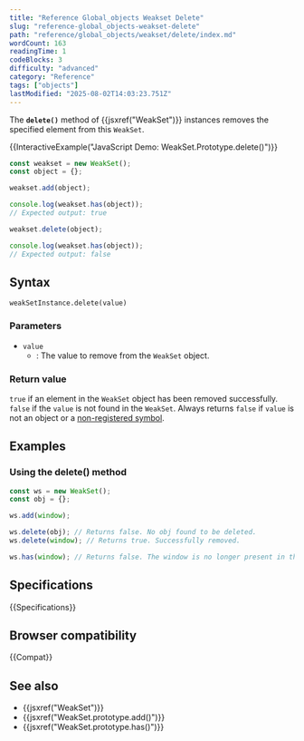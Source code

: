 ```yaml
---
title: "Reference Global_objects Weakset Delete"
slug: "reference-global_objects-weakset-delete"
path: "reference/global_objects/weakset/delete/index.md"
wordCount: 163
readingTime: 1
codeBlocks: 3
difficulty: "advanced"
category: "Reference"
tags: ["objects"]
lastModified: "2025-08-02T14:03:23.751Z"
---
```



The **`delete()`** method of {{jsxref("WeakSet")}} instances removes the specified element from this `WeakSet`.

{{InteractiveExample("JavaScript Demo: WeakSet.Prototype.delete()")}}

```js interactive-example
const weakset = new WeakSet();
const object = {};

weakset.add(object);

console.log(weakset.has(object));
// Expected output: true

weakset.delete(object);

console.log(weakset.has(object));
// Expected output: false
```

## Syntax

```js-nolint
weakSetInstance.delete(value)
```

### Parameters

- `value`
  - : The value to remove from the `WeakSet` object.

### Return value

`true` if an element in the `WeakSet` object has been removed successfully. `false` if the `value` is not found in the `WeakSet`. Always returns `false` if `value` is not an object or a [non-registered symbol](/en-US/docs/Web/JavaScript/Reference/Global_Objects/Symbol#shared_symbols_in_the_global_symbol_registry).

## Examples

### Using the delete() method

```js
const ws = new WeakSet();
const obj = {};

ws.add(window);

ws.delete(obj); // Returns false. No obj found to be deleted.
ws.delete(window); // Returns true. Successfully removed.

ws.has(window); // Returns false. The window is no longer present in the WeakSet.
```

## Specifications

{{Specifications}}

## Browser compatibility

{{Compat}}

## See also

- {{jsxref("WeakSet")}}
- {{jsxref("WeakSet.prototype.add()")}}
- {{jsxref("WeakSet.prototype.has()")}}
